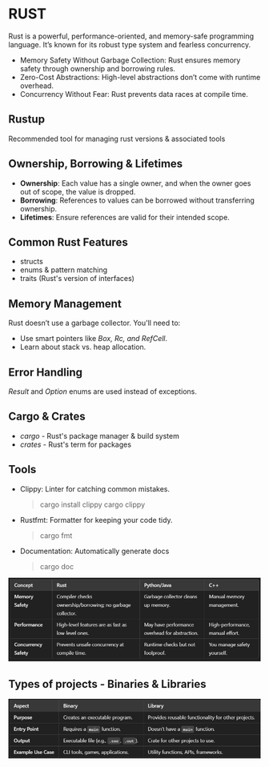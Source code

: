 # RUST
Rust is a powerful, performance-oriented, and memory-safe programming language. It’s known for its robust type system and fearless concurrency.
- Memory Safety Without Garbage Collection: Rust ensures memory safety through ownership and borrowing rules.
- Zero-Cost Abstractions: High-level abstractions don’t come with runtime overhead.
- Concurrency Without Fear: Rust prevents data races at compile time.

## Rustup
Recommended tool for managing rust versions & associated tools

## Ownership, Borrowing & Lifetimes
- **Ownership**: Each value has a single owner, and when the owner goes out of scope, the value is dropped.
- **Borrowing**: References to values can be borrowed without transferring ownership.
- **Lifetimes**: Ensure references are valid for their intended scope.

## Common Rust Features
- structs
- enums & pattern matching
- traits (Rust's version of interfaces)

## Memory Management
Rust doesn’t use a garbage collector. You'll need to:
- Use smart pointers like _Box, Rc, and RefCell_.
- Learn about stack vs. heap allocation.

## Error Handling
_Result_ and _Option_ enums are used instead of exceptions.

## Cargo & Crates
- _cargo_ - Rust's package manager & build system
- _crates_ - Rust's term for packages

## Tools
- Clippy: Linter for catching common mistakes.
    > cargo install clippy
    > cargo clippy
- Rustfmt: Formatter for keeping your code tidy.
    > cargo fmt
- Documentation: Automatically generate docs
    > cargo doc

![Rust vs Java/Python vs C++](image.png)

## Types of projects - Binaries & Libraries
![Binary vs Library](image-1.png)